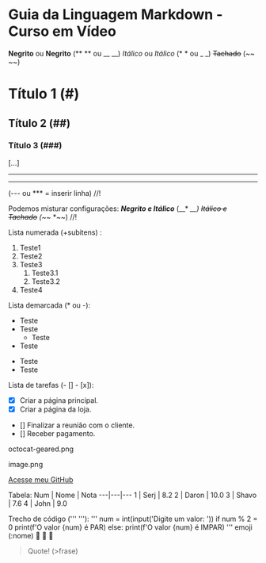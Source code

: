 # Guia da Linguagem Markdown - Curso em Vídeo
**Negrito** ou __Negrito__ (** ** ou __ __)
*Itálico* ou _Itálico_ (* * ou _ _)
~~Tachado~~ (\~~ ~~)

# Título 1 (\#)
## Título 2 (\#\#)
### Título 3 (\#\#\#)
[...]

---
***
(--- ou *** = inserir linha) //!

Podemos misturar configurações:
__*Negrito e Itálico*__ (\__* *__)
~~*Itálico e Tachado*~~ (\~~* *~~) //!

Lista numerada (+subitens) :
1. Teste1
1. Teste2
1. Teste3
   1. Teste3.1
   1. Teste3.2
1. Teste4

Lista demarcada (* ou -):
* Teste
* Teste
   * Teste
* Teste

- Teste
- Teste

Lista de tarefas (- [] - [x]):
- [x] Criar a página principal.
- [x] Criar a página da loja.
- [] Finalizar a reunião com o cliente.
- [] Receber pagamento.

octocat-geared.png

image.png

[Acesse meu GitHub](https://github.com/elvismourab)

Tabela:
Num | Nome | Nota
---|---|---
1 | Serj | 8.2
2 | Daron | 10.0
3 | Shavo | 7.6
4 | John | 9.0

Trecho de código (''' '''):
'''
num = int(input('Digite um valor: '))
if num % 2 = 0
    print(f'O valor {num} é PAR)
else:
    print(f'O valor {num} é IMPAR)
'''
emoji (:nome)
:orangutan:
:rooster:
:metal:

>Quote!
(\>frase)
